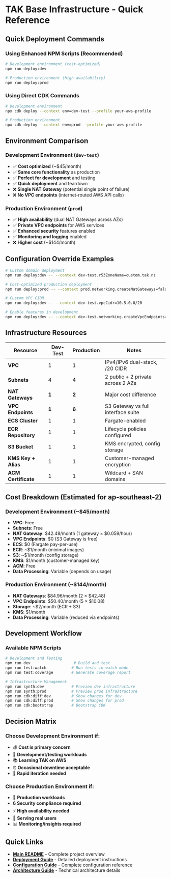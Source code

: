 # TAK Base Infrastructure - Quick Reference

## Quick Deployment Commands

### Using Enhanced NPM Scripts (Recommended)
```bash
# Development environment (cost-optimized)
npm run deploy:dev

# Production environment (high availability)  
npm run deploy:prod
```

### Using Direct CDK Commands
```bash
# Development environment
npx cdk deploy --context env=dev-test --profile your-aws-profile

# Production environment
npx cdk deploy --context env=prod --profile your-aws-profile
```

## Environment Comparison

### Development Environment (`dev-test`)
- ✅ **Cost optimized** (~$45/month)
- ✅ **Same core functionality** as production
- ✅ **Perfect for development** and testing
- ✅ **Quick deployment** and teardown
- ❌ **Single NAT Gateway** (potential single point of failure)
- ❌ **No VPC endpoints** (internet-routed AWS API calls)

### Production Environment (`prod`) 
- ✅ **High availability** (dual NAT Gateways across AZs)
- ✅ **Private VPC endpoints** for AWS services
- ✅ **Enhanced security** features enabled
- ✅ **Monitoring and logging** enabled
- ❌ **Higher cost** (~$144/month)

## Configuration Override Examples

```bash
# Custom domain deployment
npm run deploy:dev -- --context dev-test.r53ZoneName=custom.tak.nz

# Cost-optimized production deployment
npm run deploy:prod -- --context prod.networking.createNatGateways=false

# Custom VPC CIDR
npm run deploy:dev -- --context dev-test.vpcCidr=10.5.0.0/20

# Enable features in development
npm run deploy:dev -- --context dev-test.networking.createVpcEndpoints=true
```

## Infrastructure Resources

| Resource | Dev-Test | Production | Notes |
|----------|----------|------------|-------|
| **VPC** | 1 | 1 | IPv4/IPv6 dual-stack, /20 CIDR |
| **Subnets** | 4 | 4 | 2 public + 2 private across 2 AZs |
| **NAT Gateways** | **1** | **2** | Major cost difference |
| **VPC Endpoints** | **1** | **6** | S3 Gateway vs full interface suite |
| **ECS Cluster** | 1 | 1 | Fargate-enabled |
| **ECR Repository** | 1 | 1 | Lifecycle policies configured |
| **S3 Bucket** | 1 | 1 | KMS encrypted, config storage |
| **KMS Key + Alias** | 1 | 1 | Customer-managed encryption |
| **ACM Certificate** | 1 | 1 | Wildcard + SAN domains |

## Cost Breakdown (Estimated for ap-southeast-2)

### Development Environment (~$45/month)
- **VPC**: Free
- **Subnets**: Free  
- **NAT Gateway**: $42.48/month (1 gateway × $0.059/hour)
- **VPC Endpoints**: $0 (S3 Gateway is free)
- **ECS**: $0 (Fargate pay-per-use)
- **ECR**: ~$1/month (minimal images)
- **S3**: ~$1/month (config storage)
- **KMS**: $1/month (customer-managed key)
- **ACM**: Free
- **Data Processing**: Variable (depends on usage)

### Production Environment (~$144/month)
- **NAT Gateways**: $84.96/month (2 × $42.48)
- **VPC Endpoints**: $50.40/month (5 × $10.08)
- **Storage**: ~$2/month (ECR + S3)
- **KMS**: $1/month
- **Data Processing**: Variable (reduced via endpoints)

## Development Workflow

### Available NPM Scripts
```bash
# Development and Testing
npm run dev                   # Build and test
npm run test:watch           # Run tests in watch mode
npm run test:coverage        # Generate coverage report

# Infrastructure Management
npm run synth:dev            # Preview dev infrastructure
npm run synth:prod           # Preview prod infrastructure
npm run cdk:diff:dev         # Show changes for dev
npm run cdk:diff:prod        # Show changes for prod
npm run cdk:bootstrap        # Bootstrap CDK
```

## Decision Matrix

### Choose Development Environment if:
- 💰 **Cost is primary concern**
- 🧪 **Development/testing workloads**
- 📚 **Learning TAK on AWS**
- ⏰ **Occasional downtime acceptable**
- 🚀 **Rapid iteration needed**

### Choose Production Environment if:
- 🏢 **Production workloads**
- 🔒 **Security compliance required**
- ⚡ **High availability needed**
- 👥 **Serving real users**
- 📊 **Monitoring/insights required**

## Quick Links

- **[Main README](../README.md)** - Complete project overview
- **[Deployment Guide](DEPLOYMENT_GUIDE.md)** - Detailed deployment instructions
- **[Configuration Guide](PARAMETERS.md)** - Complete configuration reference
- **[Architecture Guide](ARCHITECTURE.md)** - Technical architecture details
